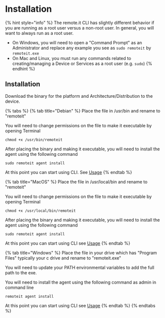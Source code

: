 # Installation

{% hint style="info" %}
The remote.it CLI has slightly different behavior if you are running as a root user versus a non-root user. In general, you will want to always run as a root user.

* On Windows, you will need to open a "Command Prompt" as an Administrator and replace any example you see as `sudo remoteit` by `remoteit.exe`
* On Mac and Linux, you must run any commands related to creating/managing a Device or Services as a root user (e.g. `sudo`)
{% endhint %}

## Installation

Download the binary for the platform and Architecture/Distribution to the device.&#x20;

{% tabs %}
{% tab title="Debian" %}
Place the file in /usr/bin and rename to "remoteit"

You will need to change permissions on the file to make it executable by opening Terminal

```
chmod +x /usr/bin/remoteit
```

After placing the binary and making it executable, you will need to install the agent using the following command

```
sudo remoteit agent install
```

At this point you can start using CLI. See [Usage](broken-reference)
{% endtab %}

{% tab title="MacOS" %}
Place the file in /usr/local/bin and rename to "remoteit"

You will need to change permissions on the file to make it executable by opening Terminal

```
chmod +x /usr/local/bin/remoteit
```

After placing the binary and making it executable, you will need to install the agent using the following command

```
sudo remoteit agent install
```

At this point you can start using CLI see [Usage](../../developer-tools/cli-usage.md)
{% endtab %}

{% tab title="Windows" %}
Place the file in your drive which has "Program Files" typically your c drive and rename to "remoteit.exe"

You will need to update your PATH environmental variables to add the full path to the exe.

You will need to install the agent using the following command as admin in command line

```
remoteit agent install
```

At this point you can start using CLI see [Usage](broken-reference)
{% endtab %}
{% endtabs %}

